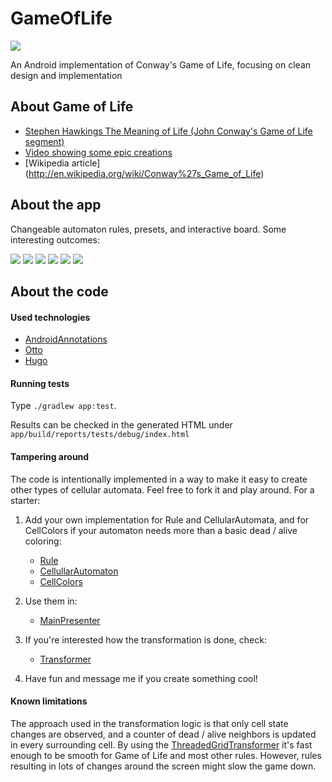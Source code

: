 # GameOfLife
[![](https://developer.android.com/images/brand/en_app_rgb_wo_60.png)](https://play.google.com/store/apps/details?id=hu.supercluster.gameoflife)

An Android implementation of Conway's Game of Life, focusing on clean design and implementation

## About Game of Life
* [Stephen Hawkings The Meaning of Life (John Conway's Game of Life segment)](https://www.youtube.com/watch?v=CgOcEZinQ2I)
* [Video showing some epic creations](https://www.youtube.com/watch?v=C2vgICfQawE)
* [Wikipedia article] (http://en.wikipedia.org/wiki/Conway%27s_Game_of_Life)

## About the app
Changeable automaton rules, presets, and interactive board. Some interesting outcomes:

![](http://i.imgur.com/jZPfMlv.png)
![](http://i.imgur.com/sDMRCJW.png)
![](http://i.imgur.com/FOdxb8i.png)
![](http://i.imgur.com/8bi2kLT.png)
![](http://i.imgur.com/wmSrTRt.png)
![](http://i.imgur.com/cwAe79y.png)

## About the code
#### Used technologies
* [AndroidAnnotations](https://github.com/excilys/androidannotations) 
* [Otto](square.github.io/otto/) 
* [Hugo](https://github.com/JakeWharton/hugo)

#### Running tests
Type ```./gradlew app:test```.

Results can be checked in the generated HTML under ```app/build/reports/tests/debug/index.html```

#### Tampering around
The code is intentionally implemented in a way to make it easy to create other types of cellular automata. Feel free to fork it and play around. For a starter:

1. Add your own implementation for Rule and CellularAutomata, and for CellColors if your automaton needs more than a basic dead / alive coloring:
   * [Rule](https://github.com/zsoltk/GameOfLife/tree/master/app/src/main/java/hu/supercluster/gameoflife/game/rule)
   * [CellullarAutomaton](https://github.com/zsoltk/GameOfLife/tree/master/app/src/main/java/hu/supercluster/gameoflife/game/cellularautomaton)
   * [CellColors](https://github.com/zsoltk/GameOfLife/tree/master/app/src/main/java/hu/supercluster/gameoflife/game/visualization/cell)

2. Use them in:
   * [MainPresenter](https://github.com/zsoltk/GameOfLife/blob/master/app/src/main/java/hu/supercluster/gameoflife/app/activity/main/MainPresenter.java)

3. If you're interested how the transformation is done, check:
   * [Transformer](https://github.com/zsoltk/GameOfLife/tree/master/app/src/main/java/hu/supercluster/gameoflife/game/transformer)

4. Have fun and message me if you create something cool!

#### Known limitations
The approach used in the transformation logic is that only cell state changes are observed, and a counter of dead / alive neighbors is updated in every surrounding cell. By using the [ThreadedGridTransformer](https://github.com/zsoltk/GameOfLife/blob/master/app/src/main/java/hu/supercluster/gameoflife/game/transformer/ThreadedGridTransformer.java) it's fast enough to be smooth for Game of Life and most other rules. However, rules resulting in lots of changes around the screen might slow the game down.



